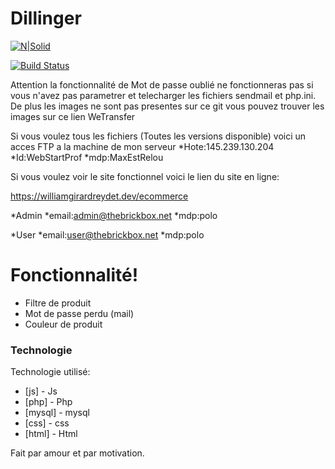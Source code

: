 # Dillinger

[![N|Solid](https://cldup.com/dTxpPi9lDf.thumb.png)](https://nodesource.com/products/nsolid)

[![Build Status](https://travis-ci.org/joemccann/dillinger.svg?branch=master)](https://travis-ci.org/joemccann/dillinger)

Attention la fonctionnalité de Mot de passe oublié ne fonctionneras pas si vous n'avez pas parametrer et telecharger les fichiers sendmail et php.ini. De plus les images ne sont pas presentes sur ce git vous pouvez trouver les images sur ce lien WeTransfer

Si vous voulez tous les fichiers (Toutes les versions disponible) voici un acces FTP a la machine de mon serveur
*Hote:145.239.130.204
*Id:WebStartProf
*mdp:MaxEstRelou

Si vous voulez voir le site fonctionnel voici le lien du site en ligne:

https://williamgirardreydet.dev/ecommerce

*Admin 
*email:admin@thebrickbox.net
*mdp:polo

*User
*email:user@thebrickbox.net
*mdp:polo

# Fonctionnalité!

  * Filtre de produit
  * Mot de passe perdu (mail)
  * Couleur de produit

### Technologie

Technologie utilisé:

* [js] - Js
* [php] - Php
* [mysql] - mysql
* [css] - css
* [html] - Html

Fait par amour et par motivation.
